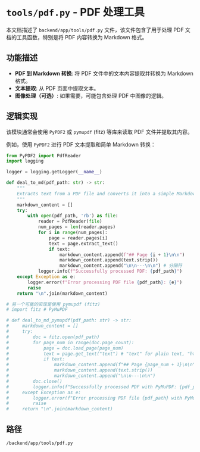 # `tools/pdf.py` - PDF 处理工具

本文档描述了 `backend/app/tools/pdf.py` 文件，该文件包含了用于处理 PDF 文档的工具函数，特别是将 PDF 内容转换为 Markdown 格式。

## 功能描述
*   **PDF 到 Markdown 转换**: 将 PDF 文件中的文本内容提取并转换为 Markdown 格式。
*   **文本提取**: 从 PDF 页面中提取文本。
*   **图像处理（可选）**: 如果需要，可能包含处理 PDF 中图像的逻辑。

## 逻辑实现
该模块通常会使用 `PyPDF2` 或 `pymupdf` (fitz) 等库来读取 PDF 文件并提取其内容。

例如，使用 `PyPDF2` 进行 PDF 文本提取和简单 Markdown 转换：
```python
from PyPDF2 import PdfReader
import logging

logger = logging.getLogger(__name__)

def deal_to_md(pdf_path: str) -> str:
    """
    Extracts text from a PDF file and converts it into a simple Markdown format.
    """
    markdown_content = []
    try:
        with open(pdf_path, 'rb') as file:
            reader = PdfReader(file)
            num_pages = len(reader.pages)
            for i in range(num_pages):
                page = reader.pages[i]
                text = page.extract_text()
                if text:
                    markdown_content.append(f"## Page {i + 1}\n\n")
                    markdown_content.append(text.strip())
                    markdown_content.append("\n\n---\n\n") # 分隔符
            logger.info(f"Successfully processed PDF: {pdf_path}")
    except Exception as e:
        logger.error(f"Error processing PDF file {pdf_path}: {e}")
        raise
    return "\n".join(markdown_content)

# 另一个可能的实现是使用 pymupdf (fitz)
# import fitz # PyMuPDF

# def deal_to_md_pymupdf(pdf_path: str) -> str:
#     markdown_content = []
#     try:
#         doc = fitz.open(pdf_path)
#         for page_num in range(doc.page_count):
#             page = doc.load_page(page_num)
#             text = page.get_text("text") # "text" for plain text, "html", "json", "xml"
#             if text:
#                 markdown_content.append(f"## Page {page_num + 1}\n\n")
#                 markdown_content.append(text.strip())
#                 markdown_content.append("\n\n---\n\n")
#         doc.close()
#         logger.info(f"Successfully processed PDF with PyMuPDF: {pdf_path}")
#     except Exception as e:
#         logger.error(f"Error processing PDF file {pdf_path} with PyMuPDF: {e}")
#         raise
#     return "\n".join(markdown_content)
```

## 路径
`/backend/app/tools/pdf.py`